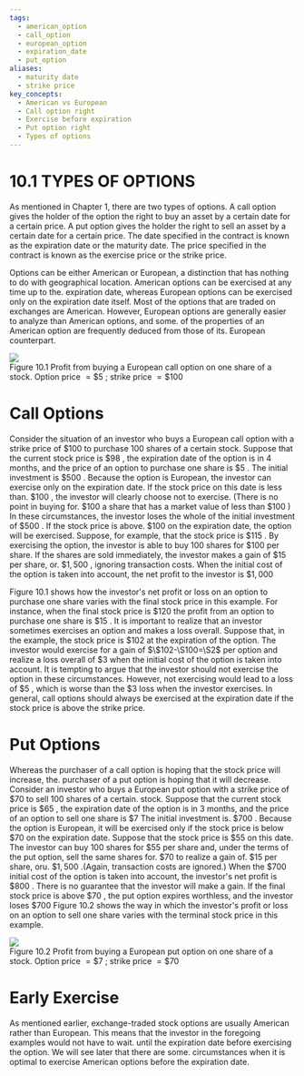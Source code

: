```yaml
---
tags:
  - american_option
  - call_option
  - european_option
  - expiration_date
  - put_option
aliases:
  - maturity date
  - strike price
key_concepts:
  - American vs European
  - Call option right
  - Exercise before expiration
  - Put option right
  - Types of options
---
```


# 10.1 TYPES OF OPTIONS  

As mentioned in Chapter 1, there are two types of options. A call option gives the holder of the option the right to buy an asset by a certain date for a certain price. A put option gives the holder the right to sell an asset by a certain date for a certain price. The date specified in the contract is known as the expiration date or the maturity date. The price specified in the contract is known as the exercise price or the strike price.  

Options can be either American or European, a distinction that has nothing to do with geographical location. American options can be exercised at any time up to the. expiration date, whereas European options can be exercised only on the expiration date itself. Most of the options that are traded on exchanges are American. However, European options are generally easier to analyze than American options, and some. of the properties of an American option are frequently deduced from those of its. European counterpart.  

![](edade3a3d2f28871a3829ab20179f8ac20e692b950aca132cc6eb5b3b33a661f.jpg)  
Figure 10.1 Profit from buying a European call option on one share of a stock. Option price $=\$5$ ; strike price $=\$100$  

# Call Options  

Consider the situation of an investor who buys a European call option with a strike price of $\$100$ to purchase 100 shares of a certain stock. Suppose that the current stock price is $\$98$ , the expiration date of the option is in 4 months, and the price of an option to purchase one share is $\$5$ . The initial investment is $\$500$ . Because the option is European, the investor can exercise only on the expiration date. If the stock price on this date is less than. $\$100$ , the investor will clearly choose not to exercise. (There is no point in buying for. $\$100$ a share that has a market value of less than $\$100$ ) In these circumstances, the investor loses the whole of the initial investment of $\$500$ . If the stock price is above. $\$100$ on the expiration date, the option will be exercised. Suppose, for example, that the stock price is $\$115$ . By exercising the option, the investor is able to buy 100 shares for $\$100$ per share. If the shares are sold immediately, the investor makes a gain of $\$15$ per share, or. $\$1,500$ , ignoring transaction costs. When the initial cost of the option is taken into account, the net profit to the investor is $\$1,000$  

Figure 10.1 shows how the investor's net profit or loss on an option to purchase one share varies with the final stock price in this example. For instance, when the final stock price is $\$120$ the profit from an option to purchase one share is $\$15$ . It is important to realize that an investor sometimes exercises an option and makes a loss overall. Suppose that, in the example, the stock price is $\$102$ at the expiration of the option. The investor would exercise for a gain of $\$102-\S100=\S2$ per option and realize a loss overall of $\$3$ when the initial cost of the option is taken into account. It is tempting to argue that the investor should not exercise the option in these circumstances. However, not exercising would lead to a loss of $\$5$ , which is worse than the $\$3$ loss when the investor exercises. In general, call options should always be exercised at the expiration date if the stock price is above the strike price.  

# Put Options  

Whereas the purchaser of a call option is hoping that the stock price will increase, the. purchaser of a put option is hoping that it will decrease. Consider an investor who buys a European put option with a strike price of $\$70$ to sell 100 shares of a certain. stock. Suppose that the current stock price is $\$65$ , the expiration date of the option is in 3 months, and the price of an option to sell one share is $\$7$ The initial investment is. $\$700$ . Because the option is European, it will be exercised only if the stock price is below $\$70$ on the expiration date. Suppose that the stock price is $\$55$ on this date. The investor can buy 100 shares for $\$55$ per share and, under the terms of the put option, sell the same shares for. $\$70$ to realize a gain of. $\$15$ per share, oru. $\$1,500$ .(Again, transaction costs are ignored.) When the $\$700$ initial cost of the option is taken into account, the investor's net profit is $\$800$ . There is no guarantee that the investor will make a gain. If the final stock price is above $\$70$ , the put option expires worthless, and the investor loses $\$700$ Figure 10.2 shows the way in which the investor's profit or loss on an option to sell one share varies with the terminal stock price in this example.  

![](e0935ecfc9262860c7ff5e311a73cbfb4f4164f7b74a4ac17e3e2ee6bb09b725.jpg)  
Figure 10.2 Profit from buying a European put option on one share of a stock. Option price $=\$7$ ; strike price $=\$70$  

# Early Exercise  

As mentioned earlier, exchange-traded stock options are usually American rather than European. This means that the investor in the foregoing examples would not have to wait. until the expiration date before exercising the option. We will see later that there are some. circumstances when it is optimal to exercise American options before the expiration date.  
